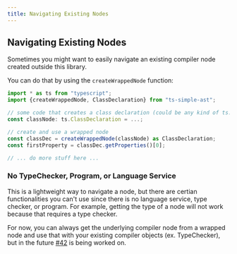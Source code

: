 ```yaml
---
title: Navigating Existing Nodes
---
```


## Navigating Existing Nodes

Sometimes you might want to easily navigate an existing compiler node created outside this library.

You can do that by using the `createWrappedNode` function:

```typescript
import * as ts from "typescript";
import {createWrappedNode, ClassDeclaration} from "ts-simple-ast";

// some code that creates a class declaration (could be any kind of ts.Node)
const classNode: ts.ClassDeclaration = ...; 

// create and use a wrapped node
const classDec = createWrappedNode(classNode) as ClassDeclaration;
const firstProperty = classDec.getProperties()[0];

// ... do more stuff here ...
```

### No TypeChecker, Program, or Language Service

This is a lightweight way to navigate a node, but there are certian functionalities you can't use since there is no language service, type checker, or program.
For example, getting the type of a node will not work because that requires a type checker.

For now, you can always get the underlying compiler node from a wrapped node and use that with your existing compiler objects (ex. TypeChecker),
but in the future [#42](https://github.com/dsherret/ts-simple-ast/issues/42) is being worked on.
